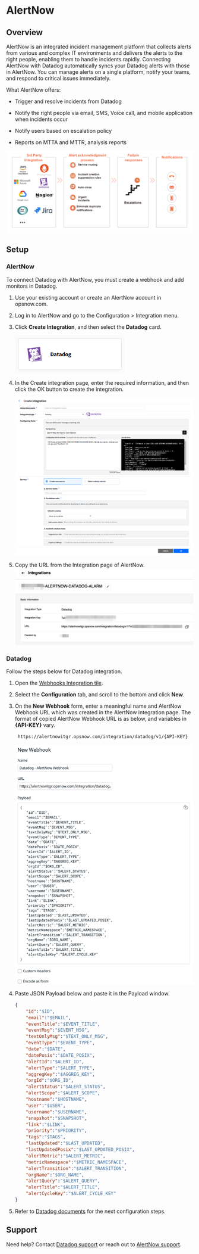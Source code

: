 # AlertNow

## Overview

AlertNow is an integrated incident management platform that collects alerts from various and complex IT environments and delivers the alerts to the right people, enabling them to handle incidents rapidly. Connecting AlertNow with Datadog automatically syncs your Datadog alerts with those in AlertNow. You can manage alerts on a single platform, notify your teams, and respond to critical issues immediately.


What AlertNow offers:
- Trigger and resolve incidents from Datadog
- Notify the right people via email, SMS, Voice call, and mobile application when incidents occur

- Notify users based on escalation policy
- Reports on MTTA and MTTR, analysis reports


![alertnow overview][1]

## Setup

### AlertNow

To connect Datadog with AlertNow, you must create a webhook and add monitors in Datadog.

1. Use your existing account or create an AlertNow account in opsnow.com.
2. Log in to AlertNow and go to the Configuration > Integration menu.
3. Click **Create Integration**, and then select the **Datadog** card.

    ![datadog card][2]

4. In the Create integration page, enter the required information, and then click the OK button to create the integration.

    ![datadog integration][3]

5. Copy the URL from the Integration page of AlertNow.
    ![datadog detail][4]


### Datadog

Follow the steps below for Datadog integration.

1. Open the [Webhooks Integration tile][5].

2. Select the **Configuration** tab, and scroll to the bottom and click **New**.

3. On the **New Webhook** form, enter a meaningful name and AlertNow Webhook URL which was created in the AlertNow integration page. The format of copied AlertNow Webhook URL is as below, and variables in **{API-KEY}** vary.

    <pre><code> https://alertnowitgr.opsnow.com/integration/datadog/v1/{API-KEY} </code></pre>

    ![datadog webhook][6]

4. Paste JSON Payload below and paste it in the Payload window.

    ``` json
    {
        "id":"$ID",
        "email":"$EMAIL",
        "eventTitle":"$EVENT_TITLE",
        "eventMsg":"$EVENT_MSG",
        "textOnlyMsg":"$TEXT_ONLY_MSG",
        "eventType":"$EVENT_TYPE",
        "date":"$DATE",
        "datePosix":"$DATE_POSIX",
        "alertId":"$ALERT_ID",
        "alertType":"$ALERT_TYPE",
        "aggregKey":"$AGGREG_KEY",
        "orgId":"$ORG_ID",
        "alertStatus":"$ALERT_STATUS",
        "alertScope":"$ALERT_SCOPE",
        "hostname":"$HOSTNAME",
        "user":"$USER",
        "username":"$USERNAME",
        "snapshot":"$SNAPSHOT",
        "link":"$LINK",
        "priority":"$PRIORITY",
        "tags":"$TAGS",
        "lastUpdated":"$LAST_UPDATED",
        "lastUpdatedPosix":"$LAST_UPDATED_POSIX",
        "alertMetric":"$ALERT_METRIC",
        "metricNamespace":"$METRIC_NAMESPACE",
        "alertTransition":"$ALERT_TRANSITION",
        "orgName":"$ORG_NAME",
        "alertQuery":"$ALERT_QUERY",
        "alertTitle":"$ALERT_TITLE",
        "alertCycleKey":"$ALERT_CYCLE_KEY"
    }

    ```

5. Refer to [Datadog documents][7] for the next configuration steps.


## Support

Need help? Contact [Datadog support][8] or reach out to [AlertNow support](mailto:support@opsnow.com).

[1]: https://raw.githubusercontent.com/DataDog/integrations-extras/master/alertnow/images/alertnow_overview.png
[2]: https://raw.githubusercontent.com/DataDog/integrations-extras/master/alertnow/images/integration_card_datadog.png
[3]: https://raw.githubusercontent.com/DataDog/integrations-extras/master/alertnow/images/create_integration_datadog_en.png
[4]: https://raw.githubusercontent.com/DataDog/integrations-extras/master/alertnow/images/datadog_integration_detail.png
[5]: https://app.datadoghq.com/account/login?next=%2Faccount%2Fsettings#integrations/webhooks
[6]: https://raw.githubusercontent.com/DataDog/integrations-extras/master/alertnow/images/datadog_webhook.png
[7]: https://docs.datadoghq.com/monitors/
[8]: https://docs.datadoghq.com/help/